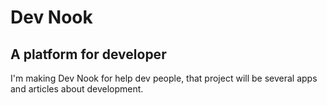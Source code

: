 # Dev Nook 

## A platform for developer 

I'm making Dev Nook for help dev people, that project will be several apps and articles about development.
